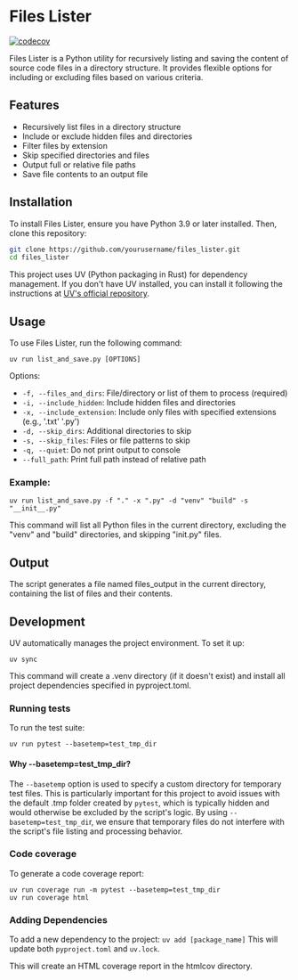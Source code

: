 # Files Lister
[![codecov](https://codecov.io/gh/michalsi/lister/graph/badge.svg?token=MXS5ETIC8Q)](https://codecov.io/gh/michalsi/lister)

Files Lister is a Python utility for recursively listing and saving the content of source code files in a directory structure.
It provides flexible options for including or excluding files based on various criteria.

## Features

- Recursively list files in a directory structure
- Include or exclude hidden files and directories
- Filter files by extension
- Skip specified directories and files
- Output full or relative file paths
- Save file contents to an output file

## Installation

To install Files Lister, ensure you have Python 3.9 or later installed. Then, clone this repository:

```bash
git clone https://github.com/yourusername/files_lister.git
cd files_lister
```
This project uses UV (Python packaging in Rust) for dependency management.
If you don't have UV installed, you can install it following the instructions at [UV's official repository](https://github.com/astral-sh/uv).

## Usage
To use Files Lister, run the following command:

```
uv run list_and_save.py [OPTIONS]
```

Options:
- `-f, --files_and_dirs`: File/directory or list of them to process (required)
- `-i, --include_hidden`: Include hidden files and directories
- `-x, --include_extension`: Include only files with specified extensions (e.g., '.txt' '.py')
- `-d, --skip_dirs`: Additional directories to skip
- `-s, --skip_files`: Files or file patterns to skip
- `-q, --quiet`: Do not print output to console
- `--full_path`: Print full path instead of relative path

### Example:
```
uv run list_and_save.py -f "." -x ".py" -d "venv" "build" -s "__init__.py"
```
This command will list all Python files in the current directory, excluding the "venv" and "build" directories, 
and skipping "init.py" files.

## Output
The script generates a file named files_output in the current directory, containing the list of files and their contents.

## Development

UV automatically manages the project environment. To set it up:

```
uv sync
```
This command will create a .venv directory (if it doesn't exist) and install all project dependencies specified in pyproject.toml.

### Running tests
To run the test suite:

```
uv run pytest --basetemp=test_tmp_dir
```
#### Why --basetemp=test_tmp_dir?
The `--basetemp` option is used to specify a custom directory for temporary test files. 
This is particularly important for this project to avoid issues with the default .tmp folder created by `pytest`,
which is typically hidden and would otherwise be excluded by the script's logic.
By using `--basetemp=test_tmp_di`r, we ensure that temporary files do not interfere with the script's file listing and processing behavior.

### Code coverage
To generate a code coverage report:

```
uv run coverage run -m pytest --basetemp=test_tmp_dir
uv run coverage html
```

### Adding Dependencies
To add a new dependency to the project:
```uv add [package_name]```
This will update both `pyproject.toml` and `uv.lock`.

This will create an HTML coverage report in the htmlcov directory.
